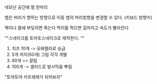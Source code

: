 네모난 공간에 뱀 한마리

뱀은 머리가 향하는 방향으로 이동
뱀의 머리방향을 변경할 수 있다. (키보드 방향키)

벽이나 몸에 부딪히면 죽는다
먹이를 먹으면 길어지고 속도가 빨라진다


""스네이크를 토마토스네이크로 제작한다. ""


1. 치즈 10개 -> 모짜렐라로 승급
2. 5개 까지(50개) 그림 각각 개별
3. 60개 => 잘림
4. 100개 -> 샐러드로 발사믹을 뿌림

"토마토야 카프레제가 되어보자"




